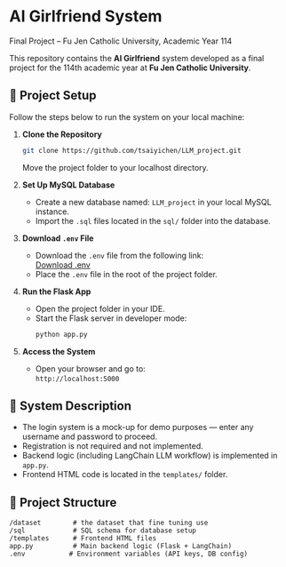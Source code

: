 # AI Girlfriend System  
Final Project – Fu Jen Catholic University, Academic Year 114

This repository contains the **AI Girlfriend** system developed as a final project for the 114th academic year at **Fu Jen Catholic University**.

## 🚀 Project Setup

Follow the steps below to run the system on your local machine:

1. **Clone the Repository**
   ```bash
   git clone https://github.com/tsaiyichen/LLM_project.git
   ```
   Move the project folder to your localhost directory.

2. **Set Up MySQL Database**
   - Create a new database named: `LLM_project` in your local MySQL instance.
   - Import the `.sql` files located in the `sql/` folder into the database.

3. **Download `.env` File**
   - Download the `.env` file from the following link:  
     [Download .env](https://drive.google.com/file/d/1mynl9QlVYgV8A5xXFDopQcK4AHpH0zvQ/view?usp=sharing)
   - Place the `.env` file in the root of the project folder.

4. **Run the Flask App**
   - Open the project folder in your IDE.
   - Start the Flask server in developer mode:
     ```bash
     python app.py
     ```

5. **Access the System**
   - Open your browser and go to:  
     `http://localhost:5000`

## 🧠 System Description

- The login system is a mock-up for demo purposes — enter any username and password to proceed.
- Registration is not required and not implemented.
- Backend logic (including LangChain LLM workflow) is implemented in `app.py`.
- Frontend HTML code is located in the `templates/` folder.

## 📂 Project Structure

```
/dataset        # the dataset that fine tuning use
/sql            # SQL schema for database setup
/templates      # Frontend HTML files
app.py          # Main backend logic (Flask + LangChain)
.env           # Environment variables (API keys, DB config)
```
